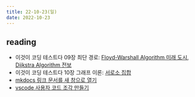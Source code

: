 ```yaml
---
title: 22-10-23(일)
date: 2022-10-23
---
```


## reading

- 이것이 코딩 테스트다 09장 최단 경로: [Floyd-Warshall Algorithm 미래 도시](../../books/This_is_coding_test/09floyd-warshall.md), [Dijkstra Algorithm 전보](../../books/This_is_coding_test/09dijkstra.md)
- 이것이 코딩 테스트다 10장 그래프 이론: [서로소 집합](../../books/This_is_coding_test/10disjoint.qmd)
- [mkdocs 링크 문서를 새 창으로 열기](../../review/pkm/markdown_link_new_window.md)
- [vscode 사용자 코드 조각 만들기](../../review/pkm/create_vscode_snippets.md)